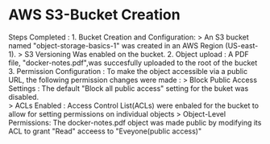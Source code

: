 # AWS S3-Bucket Creation 

Steps Completed  :
    1. Bucket Creation and Configuration:
          > An S3 bucket named "object-storage-basics-1" was created in an AWS Region (US-east-1).
          > S3 Versioning Was enabled on the bucket.
    2. Object upload : A PDF file, "docker-notes.pdf",was succesfully uploaded to the root of the bucket
    3. Permission Configuration : To make the object accessible via  a public URL, the following permission 
       changes were made :
          > Block Public Access Settings : The default "Block all public access" setting for the buket was               disabled.         
          > ACLs Enabled : Access Control List(ACLs) were enbaled for the bucket to allow for setting 
            permissions on individual objects
          > Object-Level Permissions: The docker-notes.pdf object was made public by modifying its ACL to                grant  "Read" acceess to "Eveyone(public access)"                
          
